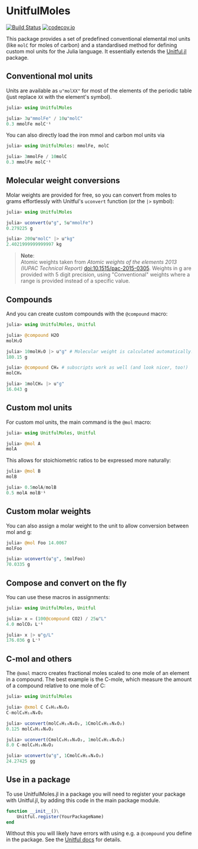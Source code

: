 # UnitfulMoles

[![Build Status](https://travis-ci.org/rafaqz/UnitfulMoles.jl.svg?branch=master)](https://travis-ci.org/rafaqz/UnitfulMoles.jl)
[![codecov.io](http://codecov.io/github/cesaraustralia/Dispersal.jl/coverage.svg?branch=master)](http://codecov.io/github/rafaqz/UnitfulMoles.jl?branch=master)

This package provides a set of predefined conventional elemental mol units (like `molC` for moles of carbon) and a standardised method for defining custom mol units for the Julia language.
It essentially extends the [Unitful.jl](https://github.com/PainterQubits/Unitful.jl) package.

## Conventional mol units

Units are available as `u"molXX"` for most of the elements of the periodic table (just replace `XX` with the element's symbol).

```julia
julia> using UnitfulMoles

julia> 3u"mmolFe" / 10u"molC"
0.3 mmolFe molC⁻¹
```

You can also directly load the iron mmol and carbon mol units via

```julia
julia> using UnitfulMoles: mmolFe, molC

julia> 3mmolFe / 10molC
0.3 mmolFe molC⁻¹
```

## Molecular weight conversions

Molar weights are provided for free, so you can convert from moles to grams effortlessly with Unitful's `uconvert` function (or the `|>` symbol):

```julia
julia> using UnitfulMoles

julia> uconvert(u"g", 5u"mmolFe")
0.279225 g

julia> 200u"molC" |> u"kg"
2.4021999999999997 kg
```

> **Note**:<br>
    Atomic weights taken from *Atomic weights of the elements 2013 (IUPAC Technical  Report)* [doi:10.1515/pac-2015-0305](http://doi.org/10.1515/pac-2015-0305). Weights in g are provided with 5 digit precision, using "Conventional" weights where a range is provided instead of a specific value.

## Compounds

And you can create custom compounds with the `@compound` macro:

```julia
julia> using UnitfulMoles, Unitful

julia> @compound H2O
molH₂O

julia> 10molH₂O |> u"g" # Molecular weight is calculated automatically!
180.15 g

julia> @compound CH₄ # subscripts work as well (and look nicer, too!)
molCH₄

julia> 1molCH₄ |> u"g"
16.043 g
```

## Custom mol units

For custom mol units, the main command is the `@mol` macro:

```julia
julia> using UnitfulMoles, Unitful

julia> @mol A
molA
```

This allows for stoichiometric ratios to be expressed more naturally:

```julia
julia> @mol B
molB

julia> 0.5molA/molB
0.5 molA molB⁻¹
```

## Custom molar weights

You can also assign a molar weight to the unit
to allow conversion between mol and g:

```julia
julia> @mol Foo 14.0067
molFoo

julia> uconvert(u"g", 5molFoo)
70.0335 g
```

## Compose and convert on the fly

You can use these macros in assignments:

```julia
julia> using UnitfulMoles, Unitful

julia> x = (100@compound CO2) / 25u"L"
4.0 molCO₂ L⁻¹

julia> x |> u"g/L"
176.036 g L⁻¹
```

## C-mol and others

The `@xmol` macro creates fractional moles scaled to one mole of an element in a
compound. The best example is the C-mole, which measure the amount of a compound
relative to one mole of C:

```julia
julia> using UnitfulMoles

julia> @xmol C C₈H₁₀N₄O₂
C-molC₈H₁₀N₄O₂

julia> uconvert(molC₈H₁₀N₄O₂, 1CmolC₈H₁₀N₄O₂)
0.125 molC₈H₁₀N₄O₂

julia> uconvert(CmolC₈H₁₀N₄O₂, 1molC₈H₁₀N₄O₂)
8.0 C-molC₈H₁₀N₄O₂

julia> uconvert(u"g", 1CmolC₈H₁₀N₄O₂)
24.27425 gg
```

## Use in a package

To use UnitfulMoles.jl in a package you will need to register your package with Unitful.jl,
by adding this code in the main package module.

```julia
function __init__()\
    Unitful.register(YourPackageName)
end
```

Without this you will likely have errors with using e.g. a `@compound` you define in the package.
See the [Unitful docs](https://painterqubits.github.io/Unitful.jl/stable/extending/#Extending-Unitful) for details.
